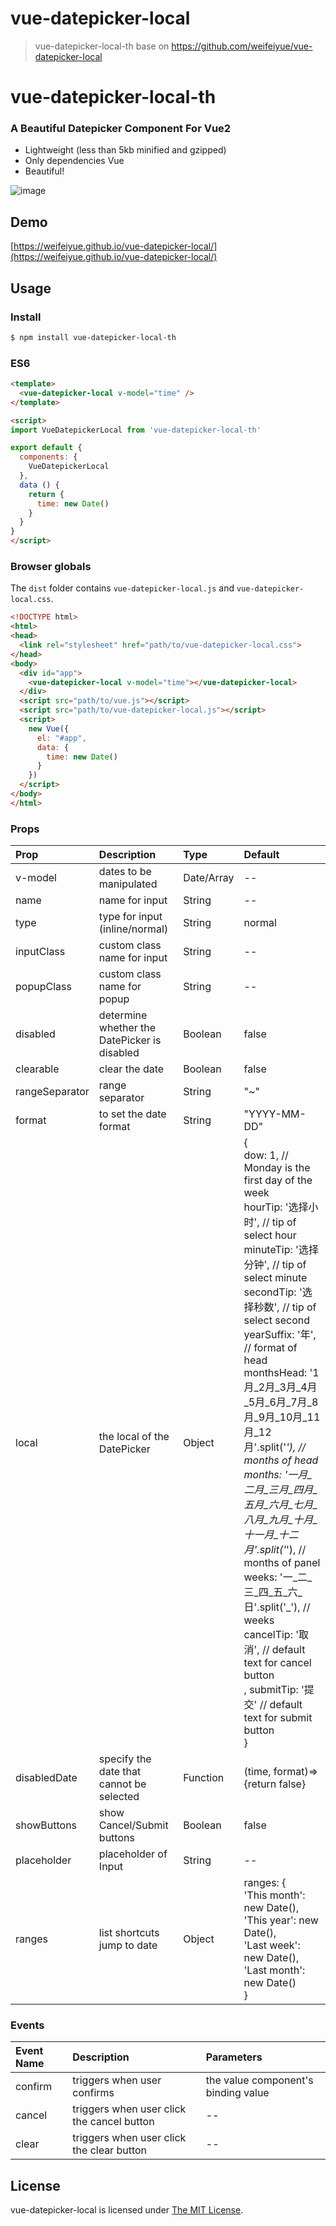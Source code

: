 # vue-datepicker-local

> vue-datepicker-local-th base on https://github.com/weifeiyue/vue-datepicker-local

# vue-datepicker-local-th

### A Beautiful Datepicker Component For Vue2
* Lightweight (less than 5kb minified and gzipped)
* Only dependencies Vue
* Beautiful!

![image](https://raw.githubusercontent.com/weifeiyue/vue-datepicker-local/gh-pages/preview.png)

## Demo
[https://weifeiyue.github.io/vue-datepicker-local/](https://weifeiyue.github.io/vue-datepicker-local/)

## Usage

### Install

```bash
$ npm install vue-datepicker-local-th
```

### ES6
```html
<template>
  <vue-datepicker-local v-model="time" />
</template>

<script>
import VueDatepickerLocal from 'vue-datepicker-local-th'

export default {
  components: {
    VueDatepickerLocal
  },
  data () {
    return {
      time: new Date()
    }
  }
}
</script>
```

### Browser globals
The `dist` folder contains `vue-datepicker-local.js` and `vue-datepicker-local.css`.
```html
<!DOCTYPE html>
<html>
<head>
  <link rel="stylesheet" href="path/to/vue-datepicker-local.css">
</head>
<body>
  <div id="app">
    <vue-datepicker-local v-model="time"></vue-datepicker-local>
  </div>
  <script src="path/to/vue.js"></script>
  <script src="path/to/vue-datepicker-local.js"></script>
  <script>
    new Vue({
      el: "#app",
      data: {
        time: new Date()
      }
    })
  </script>
</body>
</html>

```
### Props

| Prop           | Description                                      | Type       | Default            |
|:---------------|:-------------------------------------------------|:-----------|:-------------------|
| v-model        | dates to be manipulated                          | Date/Array | --                 |
| name           | name for input                                   | String     | --                 |
| type           | type for input (inline/normal)                   | String     | normal             |
| inputClass     | custom class name for input                      | String     | --                 |
| popupClass     | custom class name for popup                      | String     | --                 |
| disabled       | determine whether the DatePicker is disabled     | Boolean    | false              |
| clearable      | clear the date                                   | Boolean    | false              |
| rangeSeparator | range separator                                  | String     | "~"                |
| format         | to set the date format                           | String     | "YYYY-MM-DD"       |
| local          | the local of the DatePicker                      | Object     | {<br/>dow: 1, // Monday is the first day of the week<br/>hourTip: '选择小时', // tip of select hour<br/>minuteTip: '选择分钟', // tip of select minute<br/>secondTip: '选择秒数', // tip of select second<br/>yearSuffix: '年', // format of head<br/>monthsHead: '1月_2月_3月_4月_5月_6月_7月_8月_9月_10月_11月_12月'.split('_'), // months of head<br/>months: '一月_二月_三月_四月_五月_六月_七月_八月_九月_十月_十一月_十二月'.split('_'), // months of panel<br/>weeks: '一_二_三_四_五_六_日'.split('_'), // weeks<br/> cancelTip: '取消', // default text for cancel button <br />, submitTip: '提交' // default text for submit button <br />}                 |
| disabledDate | specify the date that cannot be selected         | Function   | (time, format)=>{return false} |
| showButtons  | show Cancel/Submit buttons                       | Boolean  | false              |
| placeholder	 | placeholder of Input | String     | --                 |
| ranges        | list shortcuts jump to date       | Object    | ranges:  {<br/>'This month': new Date(),<br/>'This year': new Date(),<br/>'Last week': new Date(),<br/>'Last month': new Date()<br/>}

### Events

| Event Name     | Description                                      |  Parameters                          |
|:---------------|:-------------------------------------------------|:-------------------------------------|
| confirm        |triggers when user confirms                       |  the value component's binding value |
| cancel         |triggers when user click the cancel button        | --                                   |
| clear          |triggers when user click the clear button         | --                                   |
## License
vue-datepicker-local is licensed under [The MIT License](LICENSE).
